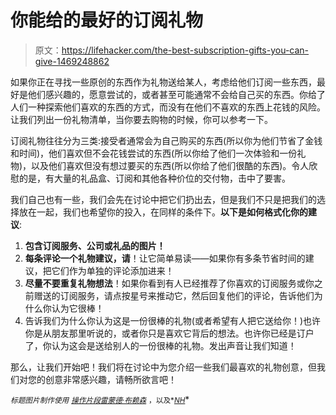 # 你能给的最好的订阅礼物

> 原文：<https://lifehacker.com/the-best-subscription-gifts-you-can-give-1469248862>

如果你正在寻找一些原创的东西作为礼物送给某人，考虑给他们订阅一些东西，最好是他们感兴趣的，愿意尝试的，或者甚至可能通常不会给自己买的东西。你给了人们一种探索他们喜欢的东西的方式，而没有在他们不喜欢的东西上花钱的风险。让我们列出一份礼物清单，当你要去购物的时候，你可以参考一下。



订阅礼物往往分为三类:接受者通常会为自己购买的东西(所以你为他们节省了金钱和时间)，他们喜欢但不会花钱尝试的东西(所以你给了他们一次体验和一份礼物)，以及他们喜欢但没有想过要买的东西(所以你给了他们很酷的东西)。令人欣慰的是，有大量的礼品盒、订阅和其他各种价位的交付物，击中了要害。

我们自己也有一些，我们会先在讨论中把它们扔出去，但是我们不只是把我们的选择放在一起，我们也希望你的投入，在同样的条件下。**以下是如何格式化你的建议**:

1.  **包含订阅服务、公司或礼品的图片！**
2.  **每条评论一个礼物建议，请**！让它简单易读——如果你有多条节省时间的建议，把它们作为单独的评论添加进来！
3.  **尽量不要重复礼物想法**！如果你看到有人已经推荐了你喜欢的订阅服务或你之前赠送的订阅服务，请点按星号来推动它，然后回复他们的评论，告诉他们为什么你认为它很棒！
4.  告诉我们为什么你认为这是一份很棒的礼物(或者希望有人把它送给你！)也许你是从朋友那里听说的，或者你只是喜欢它背后的想法。也许你已经是订户了，你认为这会是送给别人的一份很棒的礼物。发出声音让我们知道！

那么，让我们开始吧！我们将在讨论中为您介绍一些我们最喜欢的礼物创意，但我们对您的创意非常感兴趣，请畅所欲言吧！

<small>*标题图片制作使用*</small> [<small>*操作片段*</small>](http://pixabay.com/en/calendar-month-year-date-datetime-159098/)<small></small>*[<small>*雷蒙德·布赖森*</small>](http://www.flickr.com/photos/f-oxymoron/9647972522/) <small>*，以及*</small>[<small>*NH*</small>](http://www.shutterstock.com/pic.mhtml?id=151282091&src=id)<small></small>*